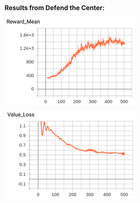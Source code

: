 ## Results from Defend the Center:

![alt text](https://github.com/bhastrup/doom/blob/master/implementations/Policy%20Gradient/TensorBoard/reward_mean_DTC.png)

![alt text](https://github.com/bhastrup/doom/blob/master/implementations/Policy%20Gradient/TensorBoard/value_lost_DTC.png)
